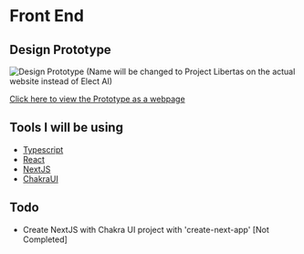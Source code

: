 # Front End

## Design Prototype
![Design Prototype](https://github.com/gastori/Project-Libertas/blob/okistuff.webportal/WebPortal/assets/prototype.PNG?raw=true)
(Name will be changed to Project Libertas on the actual website instead of Elect AI)


[Click here to view the Prototype as a webpage](https://xd.adobe.com/embed/2fcd7020-32d0-4eff-b6be-9e38b932d440-7a9e/?fullscreen "Adobe XD presentation")

## Tools I will be using

 - [Typescript](https://www.typescriptlang.org/ "Made by Microsoft, Compiles into JS")
 - [React](https://reactjs.org/ "JavaScript Framework from Facebook")
 - [NextJS](https://nextjs.org/ "React Framework from Vercel")
 - [ChakraUI](https://chakra-ui.com/ "React/Next.JS Framework to help with UI")


## Todo
 - Create NextJS with Chakra UI project with 'create-next-app' [Not Completed]
 